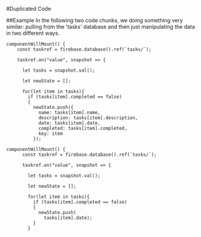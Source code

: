 #Duplicated Code

##Example
In the following two code chunks, we doing something very similar: pulling from the 'tasks' database and then just manipulating the data in two different ways.
```{JavaScript}
componentWillMount() {
    const taskref = firebase.database().ref(`tasks/`);

    taskref.on("value", snapshot => {

      let tasks = snapshot.val();

      let newState = [];

      for(let item in tasks){
        if (tasks[item].completed == false)
        {
          newState.push({
            name: tasks[item].name,
            description: tasks[item].description,
            date: tasks[item].date,
            completed: tasks[item].completed,
            key: item
          });
```
          
```{JavaScript}
componentWillMount() {
      const taskref = firebase.database().ref(`tasks/`);

      taskref.on("value", snapshot => {

        let tasks = snapshot.val();

        let newState = [];

        for(let item in tasks){
          if (tasks[item].completed == false)
          {
            newState.push(
              tasks[item].date);
          }
        }
```

